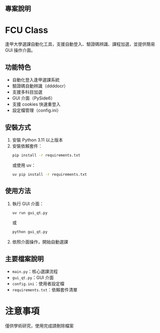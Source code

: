 ## 專案說明

# FCU Class 

逢甲大學選課自動化工具，支援自動登入、驗證碼辨識、課程加選，並提供簡易 GUI 操作介面。

## 功能特色

-   自動化登入逢甲選課系統
-   驗證碼自動辨識（ddddocr）
-   支援多科目加選
-   GUI 介面（PySide6）
-   支援 cookies 快速重登入
-   設定檔管理（config.ini）

## 安裝方式

1. 安裝 Python 3.11 以上版本
2. 安裝依賴套件：
    ```bash
    pip install -r requirements.txt
    ```
    或使用 uv：
    ```bash
    uv pip install -r requirements.txt
    ```

## 使用方法

1. 執行 GUI 介面：
    ```bash
    uv run gui_qt.py
    ```
    或
    ```bash
    python gui_qt.py
    ```
2. 依照介面操作，開始自動選課

## 主要檔案說明

-   `main.py`：核心選課流程
-   `gui_qt.py`：GUI 介面
-   `config.ini`：使用者設定檔
-   `requirements.txt`：依賴套件清單

# 注意事項

僅供學術研究，使用完成請刪除檔案